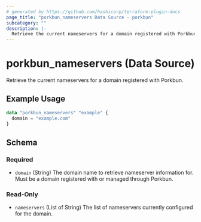 ```yaml
---
# generated by https://github.com/hashicorp/terraform-plugin-docs
page_title: "porkbun_nameservers Data Source - porkbun"
subcategory: ""
description: |-
  Retrieve the current nameservers for a domain registered with Porkbun.
---
```


# porkbun_nameservers (Data Source)

Retrieve the current nameservers for a domain registered with Porkbun.

## Example Usage

```terraform
data "porkbun_nameservers" "example" {
  domain = "example.com"
}
```

<!-- schema generated by tfplugindocs -->
## Schema

### Required

- `domain` (String) The domain name to retrieve nameserver information for. Must be a domain registered with or managed through Porkbun.

### Read-Only

- `nameservers` (List of String) The list of nameservers currently configured for the domain.
